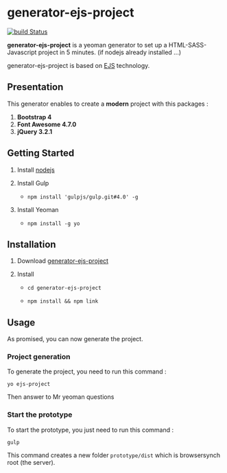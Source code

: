 # generator-ejs-project

[![build Status](https://travis-ci.org/Alexandre-Gadiou/generator-ejs-project.svg)](https://travis-ci.org/Alexandre-Gadiou/enerator-ejs-project.svg?branch=master)

**generator-ejs-project** is a yeoman generator to set up a HTML-SASS-Javascript project in 5 minutes. (if nodejs already installed ...)

generator-ejs-project is based on [EJS](http://ejs.co) technology.

## Presentation
 
This generator enables to create a **modern** project with this packages : 

1. **Bootstrap 4**
2. **Font Awesome 4.7.0**
3. **jQuery 3.2.1**

## Getting Started

1. Install [nodejs](https://nodejs.org/)

2. Install Gulp

	* `npm install 'gulpjs/gulp.git#4.0' -g`
			
4. Install Yeoman

	* 	`npm install -g yo`		

## Installation

1. Download [generator-ejs-project](https://github.com/Alexandre-Gadiou/generator-ejs-project/archive/master.zip)

2. Install

	* 	`cd generator-ejs-project`
		
	* 	`npm install && npm link`
		
## Usage	

As promised, you can now generate the project.

### Project generation

To generate the project, you need to run this command  :

```
yo ejs-project
```

Then answer to Mr yeoman questions

### Start the prototype	

To start the prototype, you just need to run this command  :

```
gulp
```

This command creates a new folder `prototype/dist` which is browsersynch root (the server).
